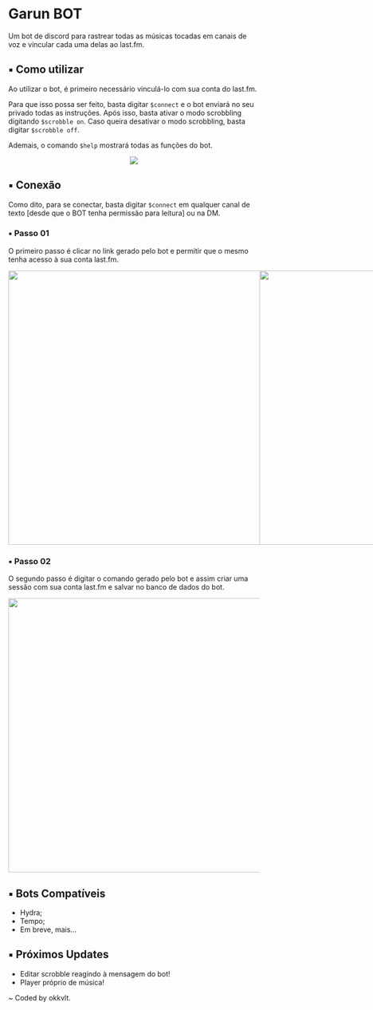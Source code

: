 # Garun BOT

Um bot de discord para rastrear todas as músicas tocadas em canais de voz e vincular cada uma delas ao last.fm.

## ▪ Como utilizar

Ao utilizar o bot, é primeiro necessário vinculá-lo com sua conta do last.fm.

Para que isso possa ser feito, basta digitar `$connect` e o bot enviará no seu privado todas as instruções.
Após isso, basta ativar o modo scrobbling digitando `$scrobble on`. Caso queira desativar o modo scrobbling, basta digitar `$scrobble off`.

Ademais, o comando `$help` mostrará todas as funções do bot.

<div align="center">
    <img src="https://i.imgur.com/0ee3lTG.png"></img>
</div>

## ▪ Conexão

Como dito, para se conectar, basta digitar `$connect` em qualquer canal de texto [desde que o BOT tenha permissão para leitura] ou na DM.

### ▪ Passo 01

O primeiro passo é clicar no link gerado pelo bot e permitir que o mesmo tenha acesso à sua conta last.fm.

<div align="center">
    <div style="display: flex;">
        <img src="https://i.imgur.com/xsXle63.png" width="550"></img>
        <img src="https://i.imgur.com/7jEh9AF.png" width="550"></img>
    </div>
</div>

### ▪ Passo 02

O segundo passo é digitar o comando gerado pelo bot e assim criar uma sessão com sua conta last.fm e salvar no banco de dados do bot.

<div align="center">
    <img src="https://i.imgur.com/O0s72Y4.png" width="550"></img>
</div>

## ▪ Bots Compatíveis

- Hydra;
- Tempo;
- Em breve, mais...

## ▪ Próximos Updates

- Editar scrobble reagindo à mensagem do bot!
- Player próprio de música!

\~ Coded by okkvlt.
